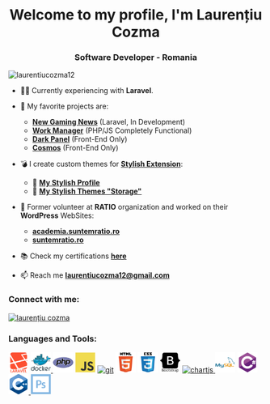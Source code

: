 <!--  Link: https://rahuldkjain.github.io/gh-profile-readme-generator/ -->
<h1 align="center"> Welcome to my profile, I'm Laurențiu Cozma </h1>
<h3 align="center"> Software Developer - Romania </h3>
 
<!-- <h1 align="center"> 🎺 Welcome to my profile, I'm Laurențiu Cozma 🎺 </h1> -->  
<!-- <h3 align="center"> 🦇🏰 A passionate Software Developer from Romania 🏰🦇 </h3> -->
<!-- <img width="100%" src="https://i.pinimg.com/originals/de/84/a5/de84a52c7461a4de6059643c5cc88477.gif" alt="Castle Gif" > -->
  
<img src="https://komarev.com/ghpvc/?username=laurentiucozma12&label=Profile%20views&color=0e75b6&style=flat" alt="laurentiucozma12" />

- 👨‍💻 Currently experiencing with **Laravel**.

- 🍍 My favorite projects are:
  - **[New Gaming News](https://github.com/laurentiucozma12/newgamingnews-presentation)** (Laravel, In Development)
  - **[Work Manager](https://github.com/laurentiucozma12/Work-Manager-Thesis)** (PHP/JS Completely Functional)
  - **[Dark Panel](https://github.com/laurentiucozma12/Dark-Panel)** (Front-End Only)
  - **[Cosmos](https://github.com/laurentiucozma12/Cosmos)** (Front-End Only)

- 💣 I create custom themes for **[Stylish Extension](https://chrome.google.com/webstore/detail/stylish-custom-themes-for/fjnbnpbmkenffdnngjfgmeleoegfcffe)**:
  - 🐢 **[My Stylish Profile](https://userstyles.org/user-profile/3767261)**
  - 🐋 **[My Stylish Themes "Storage"](https://github.com/laurentiucozma12/stylish-themes)** 

- 🤝 Former volunteer at **RATIO** organization and worked on their **WordPress** WebSites:
  - **[academia.suntemratio.ro](https://academia.suntemratio.ro/)**
  - **[suntemratio.ro](https://suntemratio.ro/)**

- 📚 Check my certifications **[here](https://github.com/laurentiucozma12/Certifications)**

- 📫 Reach me **laurentiucozma12@gmail.com**

<h3 align="left">Connect with me:</h3>
<p align="left">
<a href="https://www.linkedin.com/in/lauren%C8%9Biu-cozma-0025411ab/" target="blank"><img align="center" src="https://raw.githubusercontent.com/rahuldkjain/github-profile-readme-generator/master/src/images/icons/Social/linked-in-alt.svg" alt="laurențiu cozma" height="30" width="40" /></a>
</p>

<h3 align="left">Languages and Tools:</h3>
<p align="left">   
  <a href="https://laravel.com/" target="_blank" rel="noreferrer"> <img src="https://raw.githubusercontent.com/devicons/devicon/master/icons/laravel/laravel-plain-wordmark.svg" alt="laravel" width="40" height="40"/></a>
  <a href="https://www.docker.com/" target="_blank" rel="noreferrer"> <img src="https://raw.githubusercontent.com/devicons/devicon/master/icons/docker/docker-original-wordmark.svg" alt="docker" width="40" height="40"/> </a>
  <a href="https://www.php.net" target="_blank" rel="noreferrer"> <img src="https://raw.githubusercontent.com/devicons/devicon/master/icons/php/php-original.svg" alt="php" width="40" height="40"/></a>
    <a href="https://developer.mozilla.org/en-US/docs/Web/JavaScript" target="_blank" rel="noreferrer"><img src="https://raw.githubusercontent.com/devicons/devicon/master/icons/javascript/javascript-original.svg" alt="javascript" width="40" height="40"/></a>
    <a href="https://git-scm.com/" target="_blank" rel="noreferrer"> <img src="https://www.vectorlogo.zone/logos/git-scm/git-scm-icon.svg" alt="git" width="40" height="40"/></a>
  <a href="https://www.w3.org/html/" target="_blank" rel="noreferrer"><img src="https://raw.githubusercontent.com/devicons/devicon/master/icons/html5/html5-original-wordmark.svg" alt="html5" width="40" height="40"/></a>
  <a href="https://www.w3schools.com/css/" target="_blank" rel="noreferrer"> <img src="https://raw.githubusercontent.com/devicons/devicon/master/icons/css3/css3-original-wordmark.svg" alt="css3" width="40" height="40"/></a>
  <a href="https://getbootstrap.com" target="_blank" rel="noreferrer"><img src="https://raw.githubusercontent.com/devicons/devicon/master/icons/bootstrap/bootstrap-plain-wordmark.svg" alt="bootstrap" width="40" height="40"/></a> 
  <a href="https://www.chartjs.org" target="_blank" rel="noreferrer"> <img src="https://www.chartjs.org/media/logo-title.svg" alt="chartjs" width="40" height="40"/> </a>  
   <a href="https://www.mysql.com/" target="_blank" rel="noreferrer"><img src="https://raw.githubusercontent.com/devicons/devicon/master/icons/mysql/mysql-original-wordmark.svg" alt="mysql" width="40" height="40"/></a>
  <a href="https://www.w3schools.com/cs/" target="_blank" rel="noreferrer"><img src="https://raw.githubusercontent.com/devicons/devicon/master/icons/csharp/csharp-original.svg" alt="csharp" width="40" height="40"/></a>
  <a href="https://www.w3schools.com/cpp/" target="_blank" rel="noreferrer"> <img src="https://raw.githubusercontent.com/devicons/devicon/master/icons/cplusplus/cplusplus-original.svg" alt="cplusplus" width="40" height="40"/> </a>
  <a href="https://www.photoshop.com/en" target="_blank" rel="noreferrer"><img src="https://raw.githubusercontent.com/devicons/devicon/master/icons/photoshop/photoshop-line.svg" alt="photoshop" width="40" height="40"/></a>
</p>
